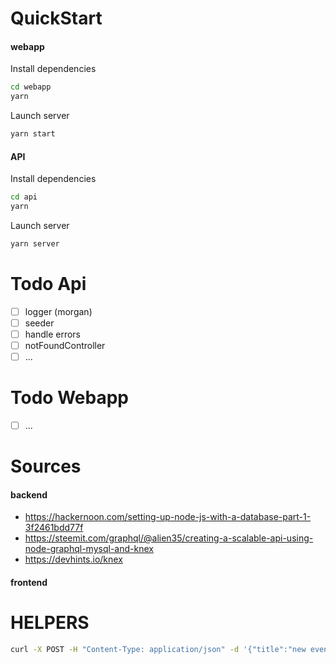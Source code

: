 # QuickStart
#### webapp
Install dependencies
```sh
cd webapp
yarn
```

Launch server
```sh
yarn start
```

#### API 
Install dependencies
```sh
cd api
yarn
```
Launch server
```sh
yarn server
```

# Todo Api
- [ ] logger (morgan)
- [ ] seeder
- [ ] handle errors 
- [ ] notFoundController
- [ ] ...

# Todo Webapp
- [ ] ...

# Sources
#### backend
- https://hackernoon.com/setting-up-node-js-with-a-database-part-1-3f2461bdd77f
- https://steemit.com/graphql/@alien35/creating-a-scalable-api-using-node-graphql-mysql-and-knex
- https://devhints.io/knex

#### frontend

# HELPERS
```sh
curl -X POST -H "Content-Type: application/json" -d '{"title":"new event"}' http://localhost:3003/api/events
```